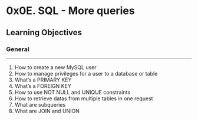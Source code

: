 # 0x0E. SQL - More queries
## Learning Objectives
### General
------------
1. How to create a new MySQL user
2. How to manage privileges for a user to a database or table
3. What’s a PRIMARY KEY
4. What’s a FOREIGN KEY
5. How to use NOT NULL and UNIQUE constraints
6. How to retrieve datas from multiple tables in one request
7. What are subqueries
8. What are JOIN and UNION
